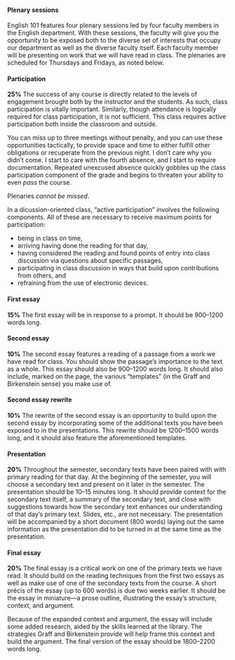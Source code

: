 #### Plenary sessions

English 101 features four plenary sessions led by four faculty members in the
English department. With these sessions, the faculty will give you the
opportunity to be exposed both to the diverse set of interests that occupy our
department as well as the diverse faculty itself. Each faculty member will be
presenting on work that we will have read in class. The plenaries are scheduled
for Thursdays and Fridays, as noted below. 

#### Participation

**25%** The success of any course is directly related to the levels of engagement
brought both by the instructor and the students. As such, class participation
is vitally important. Similarly, though attendance is logically required for
class participation, it is not sufficient. This class requires active
participation both inside the classroom and outside.  

You can miss up to three meetings without penalty, and you can use these
opportunities tactically, to provide space and time to either fulfill other
obligations or recuperate from the previous night. I don’t care why you didn’t
come. I start to care with the fourth absence, and I start to require
documentation. Repeated unexcused absence quickly gobbles up the class
participation component of the grade and begins to threaten your ability to
even *pass* the course.

Plenaries *cannot be missed*.

In a dicussion-oriented class, “active participation” involves the following
components. All of these are necessary to receive maximum points for
participation:

* being in class on time,
* arriving having done the reading for that day,
* having considered the reading and found points of entry into class discussion via questions about specific passages,
* participating in class discussion in ways that build upon contributions from others, and
* refraining from the use of electronic devices.

#### First essay

**15%** The first essay will be in response to a prompt. It should be 900–1200 words
long.

#### Second essay

**10%** The second essay features a reading of a passage from a work we have
read for class. You should show the passage’s importance to the text as a
whole. This essay should also be 900–1200 words long. It should also
include, marked on the page, the various “templates” (in the Graff and
Birkenstein sense) you make use of.

#### Second essay rewrite

**10%** The rewrite of the second essay is an opportunity to build upon the
second essay by incorporating some of the additional texts you have been
exposed to in the presentations. This rewrite should be 1200–1500 words
long, and it should also feature the aforementioned templates.

#### Presentation

**20%** Throughout the semester, secondary texts have been paired with with
primary reading for that day. At the beginning of the semester, you will
choose a secondary text and present on it later in the semester. The
presentation should be 10–15 minutes long. It should provide context for
the secondary text itself, a summary of the secondary text, and close with
suggestions towards how the secondary text enhances our understanding of
that day’s primary text. Slides, etc., are not necessary. The presentation
will be accompanied by a short document (800 words) laying out the same
information as the presentation did to be turned in at the same time as the
presentation.

#### Final essay

**20%** The final essay is a critical work on one of the primary texts we have
    read. It should build on the reading techniques from the first two essays
    as well as make use of one of the secondary texts from the course.  A short
    précis of the essay (up to 600 words) is due two weeks earlier. It should
    be the essay in miniature—a prose outline, illustrating the essay’s
    structure, context, and argument.

Because of the expanded context and argument, the essay will include some added
research, aided by the skills learned at the library. The strategies Graff and
Birkenstein provide will help frame this context and build the argument.  The
final version of the essay should be 1800–2200 words long.
